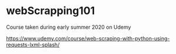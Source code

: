 # webScrapping101
Course taken during early summer 2020 on Udemy

https://www.udemy.com/course/web-scraping-with-python-using-requests-lxml-splash/
